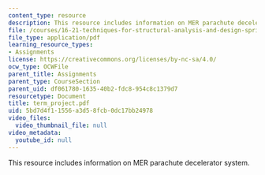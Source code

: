 ```yaml
---
content_type: resource
description: This resource includes information on MER parachute decelerator system.
file: /courses/16-21-techniques-for-structural-analysis-and-design-spring-2005/5bd7d4f11556a3d58fcb0dc17bb24978_term_project.pdf
file_type: application/pdf
learning_resource_types:
- Assignments
license: https://creativecommons.org/licenses/by-nc-sa/4.0/
ocw_type: OCWFile
parent_title: Assignments
parent_type: CourseSection
parent_uid: df061780-1635-40b2-fdc8-954c8c1379d7
resourcetype: Document
title: term_project.pdf
uid: 5bd7d4f1-1556-a3d5-8fcb-0dc17bb24978
video_files:
  video_thumbnail_file: null
video_metadata:
  youtube_id: null
---
```

This resource includes information on MER parachute decelerator system.